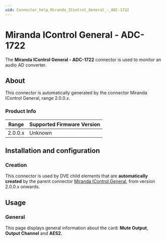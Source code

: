 ```yaml
---
uid: Connector_help_Miranda_IControl_General_-_ADC-1722
---
```


# Miranda IControl General - ADC-1722

The **Miranda IControl General - ADC-1722** connector is used to monitor an audio AD converter.

## About

This connector is automatically generated by the connector Miranda IControl General, range 2.0.0.x.

### Product Info

| Range | Supported Firmware Version |
|------------------|-----------------------------|
| 2.0.0.x          | Unknown                     |

## Installation and configuration

### Creation

This connector is used by DVE child elements that are **automatically created** by the parent connector [Miranda IControl General](xref:Connector_help_Miranda_IControl_General), from version 2.0.0.x onwards.

## Usage

### General

This page displays general information about the card: **Mute Output**, **Output Channel** and **AES2.**
